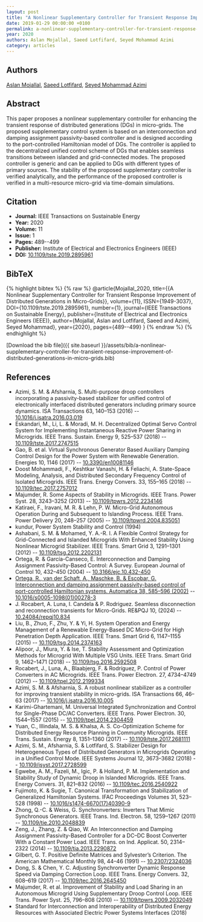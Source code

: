 ```yaml
---
layout: post
title: "A Nonlinear Supplementary Controller for Transient Response Improvement of Distributed Generations in Micro-Grids"
date: 2019-01-29 00:00:00 +0100
permalink: a-nonlinear-supplementary-controller-for-transient-response-improvement-of-distributed-generations-in-micro-grids
year: 2020
authors: Aslan Mojallal, Saeed Lotfifard, Seyed Mohammad Azimi
category: articles
---
```

 
## Authors
[Aslan Mojallal](authors/aslan-mojallal), [Saeed Lotfifard](authors/saeed-lotfifard), [Seyed Mohammad Azimi](authors/seyed-mohammad-azimi)
 
## Abstract
This paper proposes a nonlinear supplementary controller for enhancing the transient response of distributed generations (DGs) in micro-grids. The proposed supplementary control system is based on an interconnection and damping assignment passivity-based controller and is designed according to the port-controlled Hamiltonian model of DGs. The controller is applied to the decentralized unified control scheme of DGs that enables seamless transitions between islanded and grid-connected modes. The proposed controller is generic and can be applied to DGs with different types of primary sources. The stability of the proposed supplementary controller is verified analytically, and the performance of the proposed controller is verified in a multi-resource micro-grid via time-domain simulations.
 
## Citation
- **Journal:** IEEE Transactions on Sustainable Energy
- **Year:** 2020
- **Volume:** 11
- **Issue:** 1
- **Pages:** 489--499
- **Publisher:** Institute of Electrical and Electronics Engineers (IEEE)
- **DOI:** [10.1109/tste.2019.2895961](https://doi.org/10.1109/tste.2019.2895961)
 
## BibTeX
{% highlight bibtex %}
{% raw %}
@article{Mojallal_2020,
  title={{A Nonlinear Supplementary Controller for Transient Response Improvement of Distributed Generations in Micro-Grids}},
  volume={11},
  ISSN={1949-3037},
  DOI={10.1109/tste.2019.2895961},
  number={1},
  journal={IEEE Transactions on Sustainable Energy},
  publisher={Institute of Electrical and Electronics Engineers (IEEE)},
  author={Mojallal, Aslan and Lotfifard, Saeed and Azimi, Seyed Mohammad},
  year={2020},
  pages={489--499}
}
{% endraw %}
{% endhighlight %}
 
[Download the bib file]({{ site.baseurl }}/assets/bib/a-nonlinear-supplementary-controller-for-transient-response-improvement-of-distributed-generations-in-micro-grids.bib)
 
## References
- Azimi, S. M. & Afsharnia, S. Multi-purpose droop controllers incorporating a passivity-based stabilizer for unified control of electronically interfaced distributed generators including primary source dynamics. ISA Transactions 63, 140–153 (2016) -- [10.1016/j.isatra.2016.03.019](https://doi.org/10.1016/j.isatra.2016.03.019)
- Eskandari, M., Li, L. & Moradi, M. H. Decentralized Optimal Servo Control System for Implementing Instantaneous Reactive Power Sharing in Microgrids. IEEE Trans. Sustain. Energy 9, 525–537 (2018) -- [10.1109/tste.2017.2747515](https://doi.org/10.1109/tste.2017.2747515)
- Gao, B. et al. Virtual Synchronous Generator Based Auxiliary Damping Control Design for the Power System with Renewable Generation. Energies 10, 1146 (2017) -- [10.3390/en10081146](https://doi.org/10.3390/en10081146)
- Doost Mohammadi, F., Keshtkar Vanashi, H. & Feliachi, A. State-Space Modeling, Analysis, and Distributed Secondary Frequency Control of Isolated Microgrids. IEEE Trans. Energy Convers. 33, 155–165 (2018) -- [10.1109/tec.2017.2757012](https://doi.org/10.1109/tec.2017.2757012)
- Majumder, R. Some Aspects of Stability in Microgrids. IEEE Trans. Power Syst. 28, 3243–3252 (2013) -- [10.1109/tpwrs.2012.2234146](https://doi.org/10.1109/tpwrs.2012.2234146)
- Katiraei, F., Iravani, M. R. & Lehn, P. W. Micro-Grid Autonomous Operation During and Subsequent to Islanding Process. IEEE Trans. Power Delivery 20, 248–257 (2005) -- [10.1109/tpwrd.2004.835051](https://doi.org/10.1109/tpwrd.2004.835051)
- kundur, Power System Stability and Control (1994)
- Ashabani, S. M. & Mohamed, Y. A.-R. I. A Flexible Control Strategy for Grid-Connected and Islanded Microgrids With Enhanced Stability Using Nonlinear Microgrid Stabilizer. IEEE Trans. Smart Grid 3, 1291–1301 (2012) -- [10.1109/tsg.2012.2202131](https://doi.org/10.1109/tsg.2012.2202131)
- Ortega, R. & García-Canseco, E. Interconnection and Damping Assignment Passivity-Based Control: A Survey. European Journal of Control 10, 432–450 (2004) -- [10.3166/ejc.10.432-450](https://doi.org/10.3166/ejc.10.432-450)
- [Ortega, R., van der Schaft, A., Maschke, B. & Escobar, G. Interconnection and damping assignment passivity-based control of port-controlled Hamiltonian systems. Automatica 38, 585–596 (2002)](interconnection-and-damping-assignment-passivity-based-control-of-port-controlled-hamiltonian-systems) -- [10.1016/s0005-1098(01)00278-3](https://doi.org/10.1016/s0005-1098(01)00278-3)
- J. Rocabert, A. Luna, I. Candela & P. Rodriguez. Seamless disconnection and reconnection transients for Micro-Grids. RE&amp;PQJ 10, (2024) -- [10.24084/repqj10.834](https://doi.org/10.24084/repqj10.834)
- Liu, B., Zhuo, F., Zhu, Y. & Yi, H. System Operation and Energy Management of a Renewable Energy-Based DC Micro-Grid for High Penetration Depth Application. IEEE Trans. Smart Grid 6, 1147–1155 (2015) -- [10.1109/tsg.2014.2374163](https://doi.org/10.1109/tsg.2014.2374163)
- Alipoor, J., Miura, Y. & Ise, T. Stability Assessment and Optimization Methods for Microgrid With Multiple VSG Units. IEEE Trans. Smart Grid 9, 1462–1471 (2018) -- [10.1109/tsg.2016.2592508](https://doi.org/10.1109/tsg.2016.2592508)
- Rocabert, J., Luna, A., Blaabjerg, F. & Rodríguez, P. Control of Power Converters in AC Microgrids. IEEE Trans. Power Electron. 27, 4734–4749 (2012) -- [10.1109/tpel.2012.2199334](https://doi.org/10.1109/tpel.2012.2199334)
- Azimi, S. M. & Afsharnia, S. A robust nonlinear stabilizer as a controller for improving transient stability in micro-grids. ISA Transactions 66, 46–63 (2017) -- [10.1016/j.isatra.2016.10.005](https://doi.org/10.1016/j.isatra.2016.10.005)
- Karimi-Ghartemani, M. Universal Integrated Synchronization and Control for Single-Phase DC/AC Converters. IEEE Trans. Power Electron. 30, 1544–1557 (2015) -- [10.1109/tpel.2014.2304459](https://doi.org/10.1109/tpel.2014.2304459)
- Yuan, C., Illindala, M. S. & Khalsa, A. S. Co-Optimization Scheme for Distributed Energy Resource Planning in Community Microgrids. IEEE Trans. Sustain. Energy 8, 1351–1360 (2017) -- [10.1109/tste.2017.2681111](https://doi.org/10.1109/tste.2017.2681111)
- Azimi, S. M., Afsharnia, S. & Lotfifard, S. Stabilizer Design for Heterogeneous Types of Distributed Generators in Microgrids Operating in a Unified Control Mode. IEEE Systems Journal 12, 3673–3682 (2018) -- [10.1109/jsyst.2017.2728599](https://doi.org/10.1109/jsyst.2017.2728599)
- Egwebe, A. M., Fazeli, M., Igic, P. & Holland, P. M. Implementation and Stability Study of Dynamic Droop in Islanded Microgrids. IEEE Trans. Energy Convers. 31, 821–832 (2016) -- [10.1109/tec.2016.2540922](https://doi.org/10.1109/tec.2016.2540922)
- Fujimoto, K. & Sugie, T. Canonical Transformation and Stabilization of Generalized Hamiltonian Systems. IFAC Proceedings Volumes 31, 523–528 (1998) -- [10.1016/s1474-6670(17)40390-9](https://doi.org/10.1016/s1474-6670(17)40390-9)
- Zhong, Q.-C. & Weiss, G. Synchronverters: Inverters That Mimic Synchronous Generators. IEEE Trans. Ind. Electron. 58, 1259–1267 (2011) -- [10.1109/tie.2010.2048839](https://doi.org/10.1109/tie.2010.2048839)
- Zeng, J., Zhang, Z. & Qiao, W. An Interconnection and Damping Assignment Passivity-Based Controller for a DC–DC Boost Converter With a Constant Power Load. IEEE Trans. on Ind. Applicat. 50, 2314–2322 (2014) -- [10.1109/tia.2013.2290872](https://doi.org/10.1109/tia.2013.2290872)
- Gilbert, G. T. Positive Definite Matrices and Sylvester’s Criterion. The American Mathematical Monthly 98, 44–46 (1991) -- [10.2307/2324036](https://doi.org/10.2307/2324036)
- Dong, S. & Chen, Y. C. Adjusting Synchronverter Dynamic Response Speed via Damping Correction Loop. IEEE Trans. Energy Convers. 32, 608–619 (2017) -- [10.1109/tec.2016.2645450](https://doi.org/10.1109/tec.2016.2645450)
- Majumder, R. et al. Improvement of Stability and Load Sharing in an Autonomous Microgrid Using Supplementary Droop Control Loop. IEEE Trans. Power Syst. 25, 796–808 (2010) -- [10.1109/tpwrs.2009.2032049](https://doi.org/10.1109/tpwrs.2009.2032049)
- Standard for Interconnection and Interoperability of Distributed Energy Resources with Associated Electric Power Systems Interfaces (2018)


